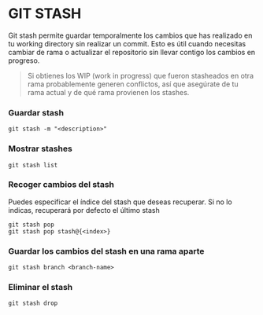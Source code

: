 # GIT STASH
Git stash permite guardar temporalmente los cambios que has realizado en tu working directory sin realizar un commit. 
Esto es útil cuando necesitas cambiar de rama o actualizar el repositorio sin llevar contigo los cambios en progreso.

> Si obtienes los WIP (work in progress) que fueron stasheados en otra rama probablemente generen conflictos, así que 
> asegúrate de tu rama actual y de qué rama provienen los stashes.

### Guardar stash
```shell script
git stash -m "<description>"
```

### Mostrar stashes 
```shell script
git stash list
```

### Recoger cambios del stash
Puedes especificar el índice del stash que deseas recuperar. Si no lo indicas, recuperará por defecto el último stash
```shell script
git stash pop
git stash pop stash@{<index>}
```

### Guardar los cambios del stash en una rama aparte
```shell script
git stash branch <branch-name>
```

### Eliminar el stash
```shell script
git stash drop
```
